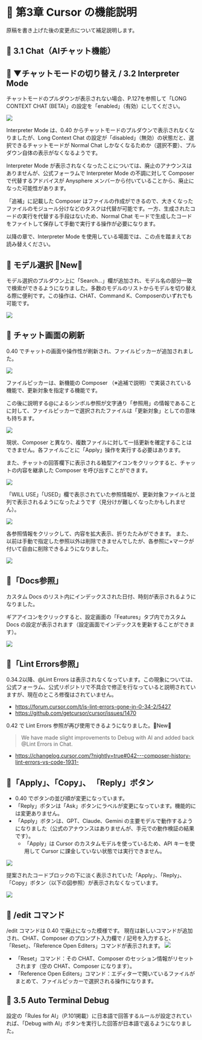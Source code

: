 # 📕 第3章 Cursor の機能説明

原稿を書き上げた後の変更点について補足説明します。

## 📘 3.1 Chat（AIチャット機能）

## 📘 ▼チャットモードの切り替え / 3.2 Interpreter Mode

チャットモードのプルダウンが表示されない場合、P.127を参照して「LONG CONTEXT CHAT (BETA)」の設定を「enabled」（有効）にしてください。

![](../images/long_context_chat.png)

Interpreter Mode は、0.40 からチャットモードのプルダウンで表示されなくなりましたが、Long Context Chat の設定が「disabled」（無効）の状態だと、選択できるチャットモードが Normal Chat しかなくなるためか（選択不要）、プルダウン自体の表示がなくなるようです。

Interpreter Mode が表示されなくなったことについては、廃止のアナウンスはありませんが、公式フォーラムで Interpreter Mode の不調に対して Composer で代替するアドバイスが Anysphere メンバーから付いていることから、廃止になった可能性があります。

「追補」に記載した Composer はファイルの作成ができるので、大きくなったファイルのモジュール分けなどのタスクは代替が可能です。一方、生成されたコードの実行を代替する手段はないため、Normal Chat モードで生成したコードをファイトして保存して手動で実行する操作が必要になります。

以降の章で、Interpreter Mode を使用している場面では、この点を踏まえてお読み替えください。

## 📘 モデル選択 🌟New🌟

モデル選択のプルダウン上に「Search...」欄が追加され、モデル名の部分一致で検索ができるようになりました。多数のモデルのリストからモデルを切り替える際に便利です。この操作は、CHAT、Command K、Composerのいずれでも可能です。

![](models_search.png)


## 📘 チャット画面の刷新

0.40 でチャットの画面や操作性が刷新され、ファイルピッカーが追加されました。

![](../images/filepicker.png)

ファイルピッカーは、新機能の Composer （※追補で説明）で実装されている機能で、更新対象を指定する機能です。

この後に説明する@によるシンボル参照が文字通り「参照用」の情報であることに対して、ファイルピッカーで選択されたファイルは「更新対象」としての意味も持ちます。

![](../images/filepicker_edit.png)

現状、Composer と異なり、複数ファイルに対して一括更新を確定することはできません。各ファイルごとに「Apply」操作を実行する必要はあります。

また、チャットの回答欄下に表示される箱型アイコンをクリックすると、チャットの内容を継承した Composer を呼び出すことができます。

![](../images/goto_composer.png)

「WILL USE」「USED」欄で表示されていた参照情報が、更新対象ファイルと並列で表示されるようになったようです（見分けが難しくなったかもしれません）。

![](../images/chat_ref.png)

各参照情報をクリックして、内容を拡大表示、折りたたみができます。
また、以前は手動で指定した参照以外は削除できませんでしたが、各参照に×マークが付いて自由に削除できるようになりました。

![](../images/chat_ref2.png)

## 📘「Docs参照」

カスタム Docs のリスト内にインデックスされた日付、時刻が表示されるようになりました。

ギアアイコンをクリックすると、設定画面の「Features」タブ内でカスタム Docs の設定が表示されます（設定画面でインデックスを更新することができます）。

![](../images/docs_on_chtat.png)

## 📘「Lint Errors参照」

0.34.2以降、@Lint Errors は表示されなくなっています。この現象については、公式フォーラム、公式リポジトリで不具合で修正を行なっていると説明されていますが、現在のところ修復はされていません。

- https://forum.cursor.com/t/is-lint-errors-gone-in-0-34-2/5427
- https://github.com/getcursor/cursor/issues/1470

0.42 で Lint Errors 参照が再び使用できるようになりました。🌟New🌟

> We have made slight improvements to Debug with AI and added back @Lint Errors in Chat.
- https://changelog.cursor.com/?nightly=true#042---composer-history-lint-errors-vs-code-1931-

## 📘「Apply」、「Copy」、 「Reply」ボタン

- 0.40 でボタンの並び順が変更になっています。
- 「Reply」ボタンは「Ask」ボタンにラベルが変更になっています。機能的には変更ありません。
- 「Apply」ボタンは、GPT、Claude、Gemini の主要モデルで動作するようになりました（公式のアナウンスはありませんが、手元での動作検証の結果です）。
    - 「Apply」は Cursor のカスタムモデルを使っているため、API キーを使用して Cursor に課金していない状態では実行できません。

![](../images/ask_button.png)

提案されたコードブロックの下に淡く表示されていた「Apply」、「Reply」、「Copy」ボタン（以下の図参照）が表示されなくなっています。

![](../images/apply_button_lost.png)

## 📘 /edit コマンド

/edit コマンドは 0.40 で廃止になった模様です。
現在は新しいコマンドが追加され、CHAT、Composer のプロンプト入力欄で / 記号を入力すると、「Reset」、「Reference Open Editers」コマンドが表示されます。
![](../images/edit_command.png)

- 「Reset」コマンド：その CHAT、Composer のセッション情報がリセットされます（空の CHAT、Composer になります）。
- 「Reference Open Editers」コマンド：エディターで開いているファイルがまとめて、ファイルピッカーで選択される操作になります。

## 📘 3.5 Auto Terminal Debug

設定の「Rules for AI」（P.101掲載）に日本語で回答するルールが設定されていれば、「Debug with AI」ボタンを実行した回答が日本語で返るようになりました。
